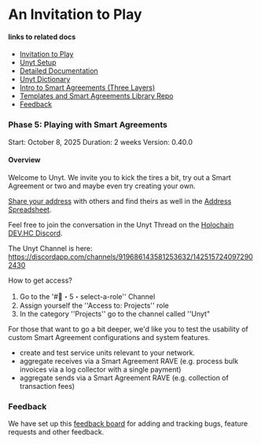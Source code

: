 # An Invitation to Play

#### links to related docs

- [Invitation to Play](./1_0_invite.md)
- [Unyt Setup](../README.md)
- [Detailed Documentation](./5_0_phase_5_testing_details.md)
- [Unyt Dictionary](./4_2_unyt-dictionary.md)
- [Intro to Smart Agreements (Three Layers)](./4_1_intro_to_smart_agreements.md)
- [Templates and Smart Agreements Library Repo](https://github.com/unytco/smart_agreement_library)
- [Feedback](https://github.com/orgs/unytco/projects/5/views/1)

### Phase 5: Playing with Smart Agreements

Start: October 8, 2025
Duration: 2 weeks
Version: 0.40.0

#### Overview
Welcome to Unyt. We invite you to kick the tires a bit, try out a Smart Agreement or two and maybe even try creating your own.

[Share your address](https://forms.gle/sbCFUuv8sGyYhnc97) with others and find theirs as well in the [Address Spreadsheet](https://docs.google.com/spreadsheets/d/1gusOPtLVpT2RCDP7DRhVX39OEE-XAv26pnkPrwZbqzM/edit?gid=2043153663#gid=2043153663).

Feel free to join the conversation in the Unyt Thread on the [Holochain DEV.HC Discord](https://discord.com/invite/k55DS5dmPH).

The Unyt Channel is here:
https://discordapp.com/channels/919686143581253632/1425157240972902430

How to get access? 
1. Go to the '#👤・5・select-a-role'' Channel
2. Assign yourself the ''Access to: Projects'' role 
3. In the category ''Projects'' go to the channel called ''Unyt"

For those that want to go a bit deeper, we'd like you to test the usability of custom Smart Agreement configurations and system features.

* create and test service units relevant to your network.
* aggregate receives via a Smart Agreement RAVE (e.g. process bulk invoices via a log collector with a single payment)
* aggregate sends via a Smart Agreement RAVE (e.g. collection of transaction fees)


### Feedback
We have set up this [feedback board](https://github.com/orgs/unytco/projects/5) for adding and tracking bugs, feature requests and other feedback. 


